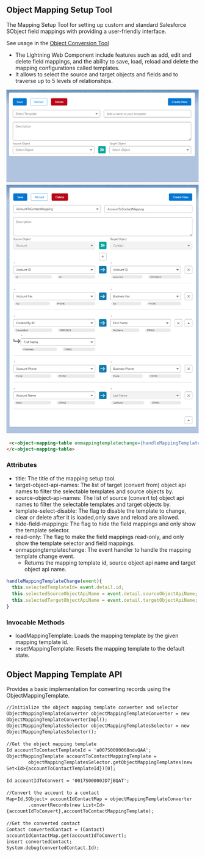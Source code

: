 ## Object Mapping Setup Tool

The Mapping Setup Tool for setting up custom and standard Salesforce
SObject field mappings with providing a user-friendly interface.

See usage in the [Object Conversion Tool](https://github.com/p-adrian05/object-conversion-tool)

- The Lightning Web Component include features such as add, edit and delete field mappings,
  and the ability to save, load, reload and delete the mapping configurations called templates.
- It allows to select the source and target objects and fields and to traverse up to 5 levels of relationships.

![img.png](./documentation/images/mapping_setup_tool_empty.png)
![img.png](./documentation/images/mapping_setup_tool_loaded.png)

```html
 <c-object-mapping-table onmappingtemplatechange={handleMappingTemplateChange}>
</c-object-mapping-table>
```
### Attributes
- title: The title of the mapping setup tool.
- target-object-api-names: The list of target (convert from) object api names to filter the selectable templates and source objects by.
- source-object-api-names: The list of source (convert to) object api names to filter the selectable templates and target objects by.
- template-select-disable: The flag to disable the template to change, clear or delete after it is loaded,only save and reload are allowed.
- hide-field-mappings: The flag to hide the field mappings and only show the template selector.
- read-only: The flag to make the field mappings read-only, and only show the template selector and field mappings.
- onmappingtemplatechange: The event handler to handle the mapping template change event.
  - Returns the mapping template id, source object api name and target object api name.
```javascript
handleMappingTemplateChange(event){
  this.selectedTemplateId= event.detail.id;
  this.selectedSourceObjectApiName = event.detail.sourceObjectApiName;
  this.selectedTargetObjectApiName = event.detail.targetObjectApiName;
}
```
### Invocable Methods
- loadMappingTemplate: Loads the mapping template by the given mapping template id.
- resetMappingTemplate: Resets the mapping template to the default state.

## Object Mapping Template API 
Provides a basic implementation for converting records using the ObjectMappingTemplate.
```Apex
//Initialize the object mapping template converter and selector
ObjectMappingTemplateConverter objectMappingTemplateConverter = new ObjectMappingTemplateConverterImpl();
ObjectMappingTemplatesSelector objectMappingTemplatesSelector = new ObjectMappingTemplatesSelector();

//Get the object mapping template
Id accountToContactTemplateId = 'a007S0000068ndvQAA';
ObjectMappingTemplate accountToContactMappingTemplate =
        objectMappingTemplatesSelector.getObjectMappingTemplates(new Set<Id>{accountToContactTemplateId})[0];

Id accountIdToConvert = '0017S00000JD7jBQAT';

//Convert the account to a contact
Map<Id,SObject> accountIdContactMap = objectMappingTemplateConverter
        .convertRecords(new List<Id>{accountIdToConvert},accountToContactMappingTemplate);

//Get the converted contact
Contact convertedContact = (Contact) accountIdContactMap.get(accountIdToConvert);
insert convertedContact;
System.debug(convertedContact.Id);
```